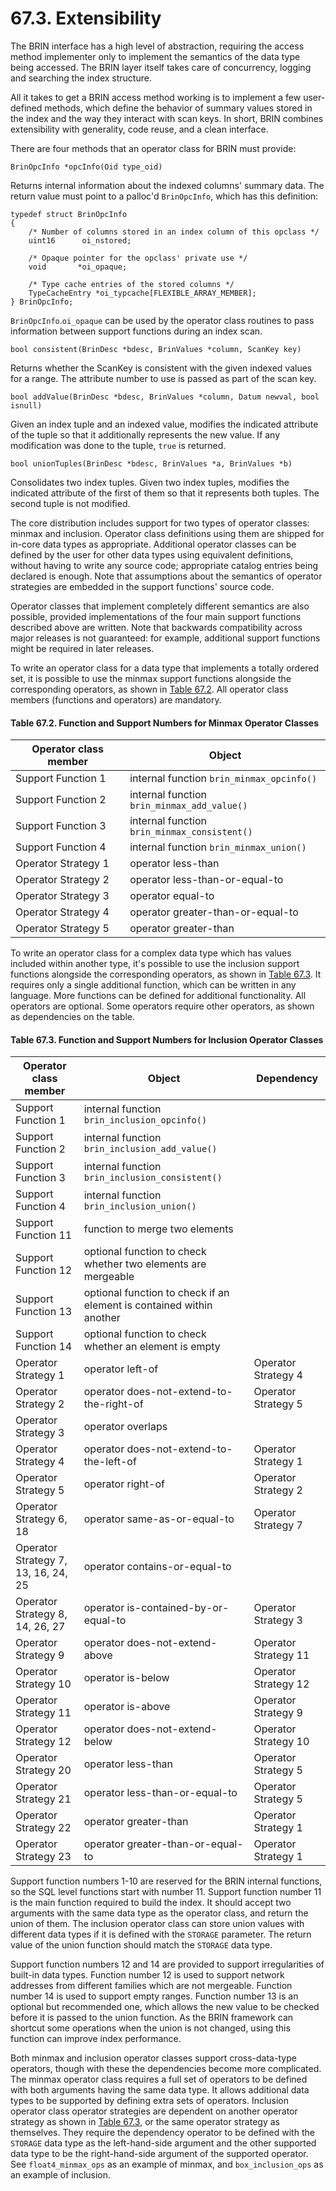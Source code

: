 # 67.3. Extensibility

The BRIN interface has a high level of abstraction, requiring the access method implementer only to implement the semantics of the data type being accessed. The BRIN layer itself takes care of concurrency, logging and searching the index structure.

All it takes to get a BRIN access method working is to implement a few user-defined methods, which define the behavior of summary values stored in the index and the way they interact with scan keys. In short, BRIN combines extensibility with generality, code reuse, and a clean interface.

There are four methods that an operator class for BRIN must provide:

`BrinOpcInfo *opcInfo(Oid type_oid)`

Returns internal information about the indexed columns' summary data. The return value must point to a palloc'd `BrinOpcInfo`, which has this definition:

```
typedef struct BrinOpcInfo
{
    /* Number of columns stored in an index column of this opclass */
    uint16      oi_nstored;

    /* Opaque pointer for the opclass' private use */
    void       *oi_opaque;

    /* Type cache entries of the stored columns */
    TypeCacheEntry *oi_typcache[FLEXIBLE_ARRAY_MEMBER];
} BrinOpcInfo;
```

`BrinOpcInfo`.`oi_opaque` can be used by the operator class routines to pass information between support functions during an index scan.

`bool consistent(BrinDesc *bdesc, BrinValues *column, ScanKey key)`

Returns whether the ScanKey is consistent with the given indexed values for a range. The attribute number to use is passed as part of the scan key.

`bool addValue(BrinDesc *bdesc, BrinValues *column, Datum newval, bool isnull)`

Given an index tuple and an indexed value, modifies the indicated attribute of the tuple so that it additionally represents the new value. If any modification was done to the tuple, `true` is returned.

`bool unionTuples(BrinDesc *bdesc, BrinValues *a, BrinValues *b)`

Consolidates two index tuples. Given two index tuples, modifies the indicated attribute of the first of them so that it represents both tuples. The second tuple is not modified.

The core distribution includes support for two types of operator classes: minmax and inclusion. Operator class definitions using them are shipped for in-core data types as appropriate. Additional operator classes can be defined by the user for other data types using equivalent definitions, without having to write any source code; appropriate catalog entries being declared is enough. Note that assumptions about the semantics of operator strategies are embedded in the support functions' source code.

Operator classes that implement completely different semantics are also possible, provided implementations of the four main support functions described above are written. Note that backwards compatibility across major releases is not guaranteed: for example, additional support functions might be required in later releases.

To write an operator class for a data type that implements a totally ordered set, it is possible to use the minmax support functions alongside the corresponding operators, as shown in [Table 67.2](https://www.postgresql.org/docs/12/brin-extensibility.html#BRIN-EXTENSIBILITY-MINMAX-TABLE). All operator class members (functions and operators) are mandatory.

#### **Table 67.2. Function and Support Numbers for Minmax Operator Classes**

| Operator class member | Object                                       |
| --------------------- | -------------------------------------------- |
| Support Function 1    | internal function `brin_minmax_opcinfo()`    |
| Support Function 2    | internal function `brin_minmax_add_value()`  |
| Support Function 3    | internal function `brin_minmax_consistent()` |
| Support Function 4    | internal function `brin_minmax_union()`      |
| Operator Strategy 1   | operator less-than                           |
| Operator Strategy 2   | operator less-than-or-equal-to               |
| Operator Strategy 3   | operator equal-to                            |
| Operator Strategy 4   | operator greater-than-or-equal-to            |
| Operator Strategy 5   | operator greater-than                        |

To write an operator class for a complex data type which has values included within another type, it's possible to use the inclusion support functions alongside the corresponding operators, as shown in [Table 67.3](https://www.postgresql.org/docs/12/brin-extensibility.html#BRIN-EXTENSIBILITY-INCLUSION-TABLE). It requires only a single additional function, which can be written in any language. More functions can be defined for additional functionality. All operators are optional. Some operators require other operators, as shown as dependencies on the table.

#### **Table 67.3. Function and Support Numbers for Inclusion Operator Classes**

| Operator class member               | Object                                                               | Dependency           |
| ----------------------------------- | -------------------------------------------------------------------- | -------------------- |
| Support Function 1                  | internal function `brin_inclusion_opcinfo()`                         |                      |
| Support Function 2                  | internal function `brin_inclusion_add_value()`                       |                      |
| Support Function 3                  | internal function `brin_inclusion_consistent()`                      |                      |
| Support Function 4                  | internal function `brin_inclusion_union()`                           |                      |
| Support Function 11                 | function to merge two elements                                       |                      |
| Support Function 12                 | optional function to check whether two elements are mergeable        |                      |
| Support Function 13                 | optional function to check if an element is contained within another |                      |
| Support Function 14                 | optional function to check whether an element is empty               |                      |
| Operator Strategy 1                 | operator left-of                                                     | Operator Strategy 4  |
| Operator Strategy 2                 | operator does-not-extend-to-the-right-of                             | Operator Strategy 5  |
| Operator Strategy 3                 | operator overlaps                                                    |                      |
| Operator Strategy 4                 | operator does-not-extend-to-the-left-of                              | Operator Strategy 1  |
| Operator Strategy 5                 | operator right-of                                                    | Operator Strategy 2  |
| Operator Strategy 6, 18             | operator same-as-or-equal-to                                         | Operator Strategy 7  |
| Operator Strategy 7, 13, 16, 24, 25 | operator contains-or-equal-to                                        |                      |
| Operator Strategy 8, 14, 26, 27     | operator is-contained-by-or-equal-to                                 | Operator Strategy 3  |
| Operator Strategy 9                 | operator does-not-extend-above                                       | Operator Strategy 11 |
| Operator Strategy 10                | operator is-below                                                    | Operator Strategy 12 |
| Operator Strategy 11                | operator is-above                                                    | Operator Strategy 9  |
| Operator Strategy 12                | operator does-not-extend-below                                       | Operator Strategy 10 |
| Operator Strategy 20                | operator less-than                                                   | Operator Strategy 5  |
| Operator Strategy 21                | operator less-than-or-equal-to                                       | Operator Strategy 5  |
| Operator Strategy 22                | operator greater-than                                                | Operator Strategy 1  |
| Operator Strategy 23                | operator greater-than-or-equal-to                                    | Operator Strategy 1  |

Support function numbers 1-10 are reserved for the BRIN internal functions, so the SQL level functions start with number 11. Support function number 11 is the main function required to build the index. It should accept two arguments with the same data type as the operator class, and return the union of them. The inclusion operator class can store union values with different data types if it is defined with the `STORAGE` parameter. The return value of the union function should match the `STORAGE` data type.

Support function numbers 12 and 14 are provided to support irregularities of built-in data types. Function number 12 is used to support network addresses from different families which are not mergeable. Function number 14 is used to support empty ranges. Function number 13 is an optional but recommended one, which allows the new value to be checked before it is passed to the union function. As the BRIN framework can shortcut some operations when the union is not changed, using this function can improve index performance.

Both minmax and inclusion operator classes support cross-data-type operators, though with these the dependencies become more complicated. The minmax operator class requires a full set of operators to be defined with both arguments having the same data type. It allows additional data types to be supported by defining extra sets of operators. Inclusion operator class operator strategies are dependent on another operator strategy as shown in [Table 67.3](https://www.postgresql.org/docs/12/brin-extensibility.html#BRIN-EXTENSIBILITY-INCLUSION-TABLE), or the same operator strategy as themselves. They require the dependency operator to be defined with the `STORAGE` data type as the left-hand-side argument and the other supported data type to be the right-hand-side argument of the supported operator. See `float4_minmax_ops` as an example of minmax, and `box_inclusion_ops` as an example of inclusion.

